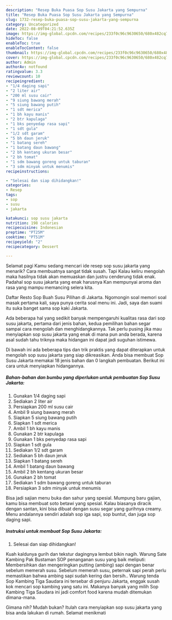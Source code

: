 ```yaml
---
description: "Resep Buka Puasa Sop Susu Jakarta yang Sempurna"
title: "Resep Buka Puasa Sop Susu Jakarta yang Sempurna"
slug: 1732-resep-buka-puasa-sop-susu-jakarta-yang-sempurna
category: Uncategorized
date: 2022-08-09T04:21:52.635Z
image: https://img-global.cpcdn.com/recipes/233f0c96c9630650/680x482cq70/sop-susu-jakarta-foto-resep-utama.jpg
hideToc: false
enableToc: true
enableTocContent: false
thumbnail: https://img-global.cpcdn.com/recipes/233f0c96c9630650/680x482cq70/sop-susu-jakarta-foto-resep-utama.jpg
cover: https://img-global.cpcdn.com/recipes/233f0c96c9630650/680x482cq70/sop-susu-jakarta-foto-resep-utama.jpg
author: Admin
authorAv: notfound
ratingvalue: 3.3
reviewcount: 10
recipeingredient:
- "1/4 daging sapi"
- "2 liter air"
- "200 ml susu cair"
- "9 siung bawang merah"
- "5 siung bawang putih"
- "1 sdt merica"
- "1 bh kayu manis"
- "2 btr kapulaga"
- "1 bks penyedap rasa sapi"
- "1 sdt gula"
- "1/2 sdt garam"
- "5 bh daun jeruk"
- "1 batang sereh"
- "1 batang daun bawang"
- "2 bh kentang ukuran besar"
- "2 bh tomat"
- "1 sdm bawang goreng untuk taburan"
- "3 sdm minyak untuk menumis"
recipeinstructions:

- "Selesai dan siap dihidangkan!"
categories:
- Resep
tags:
- sop
- susu
- jakarta

katakunci: sop susu jakarta 
nutrition: 198 calories
recipecuisine: Indonesian
preptime: "PT25M"
cooktime: "PT51M"
recipeyield: "2"
recipecategory: Dessert

---
```



Selamat pagi Kamu sedang mencari ide resep sop susu jakarta yang menarik? Cara membuatnya sangat tidak susah. Tapi Kalau keliru mengolah maka hasilnya tidak akan memuaskan dan justru cenderung tidak enak. Padahal sop susu jakarta yang enak harusnya Kan mempunyai aroma dan rasa yang mampu memancing selera kita.


Daftar Resto Sop Buah Susu Pilihan di Jakarta. Ngomongin soal memori soal masak pertama kali, saya punya cerita soal menu ini. Jadi, saya dan suami itu suka banget sama sop kaki Jakarta.

Ada beberapa hal yang sedikit banyak mempengaruhi kualitas rasa dari sop susu jakarta, pertama dari jenis bahan, kedua pemilihan bahan segar sampai cara mengolah dan menghidangkannya. Tak perlu pusing jika mau menyiapkan sop susu jakarta yang enak di mana pun anda berada, karena asal sudah tahu triknya maka hidangan ini dapat jadi suguhan istimewa.


Di bawah ini ada beberapa tips dan trik praktis yang dapat diterapkan untuk mengolah sop susu jakarta yang siap dikreasikan. Anda bisa membuat Sop Susu Jakarta memakai 18 jenis bahan dan 0 langkah pembuatan. Berikut ini cara untuk menyiapkan hidangannya.

<!--inarticleads1-->

##### Bahan-bahan dan bumbu yang diperlukan untuk pembuatan Sop Susu Jakarta:

1. Gunakan 1/4 daging sapi
1. Sediakan 2 liter air
1. Persiapkan 200 ml susu cair
1. Ambil 9 siung bawang merah
1. Siapkan 5 siung bawang putih
1. Siapkan 1 sdt merica
1. Ambil 1 bh kayu manis
1. Gunakan 2 btr kapulaga
1. Gunakan 1 bks penyedap rasa sapi
1. Siapkan 1 sdt gula
1. Sediakan 1/2 sdt garam
1. Sediakan 5 bh daun jeruk
1. Siapkan 1 batang sereh
1. Ambil 1 batang daun bawang
1. Ambil 2 bh kentang ukuran besar
1. Gunakan 2 bh tomat
1. Sediakan 1 sdm bawang goreng untuk taburan
1. Persiapkan 3 sdm minyak untuk menumis


Bisa jadi sajian menu buka dan sahur yang spesial. Mumpung baru gajian, kamu bisa membuat soto betawi yang spesial. Kalau biasanya diracik dengan santan, kini bisa dibuat dengan susu segar yang gurihnya creamy. Menu andalannya sendiri adalah sop iga sapi, sop buntut, dan juga sop daging sapi. 

<!--inarticleads2-->

##### Instruksi untuk membuat Sop Susu Jakarta:


1. Selesai dan siap dihidangkan!

Kuah kaldunya gurih dan tekstur dagingnya lembut bikin nagih. Warung Sate Kambing Pak Bustaman SOP penanganan susu yang baik meliputi: Membersihkan dan mengeringkan putting (ambing) sapi dengan benar sebelum memerah susu. Sebelum memerah susu, peternak sapi perah perlu memastikan bahwa ambing sapi sudah kering dan bersih.. Warung tenda Sop Kambing Tiga Saudara ini tersebar di penjuru Jakarta, enggak susah kok mencari sop kambing yang satu ini. Makanya banyak yang milih Sop Kambing Tiga Saudara ini jadi comfort food karena mudah ditemukan dimana-mana. 

Gimana nih? Mudah bukan? Itulah cara menyiapkan sop susu jakarta yang bisa anda lakukan di rumah. Selamat menikmati
